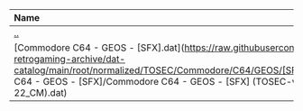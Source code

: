 |Name|Size|
|:---|---:|
|[..](../index.html)|DIR|
|[Commodore C64 - GEOS - [SFX].dat](https://raw.githubusercontent.com/open-retrogaming-archive/dat-catalog/main/root/normalized/TOSEC/Commodore/C64/GEOS/[SFX]/Commodore C64 - GEOS - [SFX]/Commodore C64 - GEOS - [SFX] (TOSEC-v2020-12-22_CM).dat)|796|
